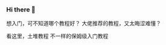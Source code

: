 ### Hi there 👋

想入门，可不知道哪个教程好？
大佬推荐的教程，又太晦涩难懂？

看这里，土堆教程
不一样的保姆级入门教程

<!--
**tuduihub/tuduihub** is a ✨ _special_ ✨ repository because its `README.md` (this file) appears on your GitHub profile.

Here are some ideas to get you started:

- 🔭 I’m currently working on ...
- 🌱 I’m currently learning ...
- 👯 I’m looking to collaborate on ...
- 🤔 I’m looking for help with ...
- 💬 Ask me about ...
- 📫 How to reach me: ...
- 😄 Pronouns: ...
- ⚡ Fun fact: ...
-->

